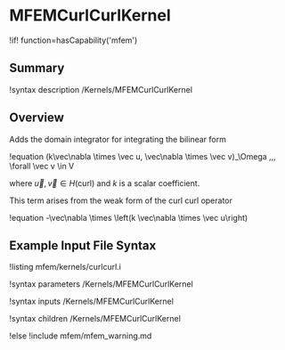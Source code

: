# MFEMCurlCurlKernel

!if! function=hasCapability('mfem')

## Summary

!syntax description /Kernels/MFEMCurlCurlKernel

## Overview

Adds the domain integrator for integrating the bilinear form

!equation
(k\vec\nabla \times \vec u, \vec\nabla \times \vec v)_\Omega \,\,\, \forall \vec v \in V

where $\vec u, \vec v \in H(\mathrm{curl})$ and $k$ is a scalar coefficient.

This term arises from the weak form of the curl curl operator

!equation
-\vec\nabla \times \left(k \vec\nabla \times \vec u\right)

## Example Input File Syntax

!listing mfem/kernels/curlcurl.i

!syntax parameters /Kernels/MFEMCurlCurlKernel

!syntax inputs /Kernels/MFEMCurlCurlKernel

!syntax children /Kernels/MFEMCurlCurlKernel

!else
!include mfem/mfem_warning.md
